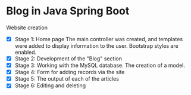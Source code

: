 # Blog in Java Spring Boot

Website creation
- [x] Stage 1: Home page
   The main controller was created, and templates were added to display information to the user. Bootstrap styles are enabled.
- [x] Stage 2: Development of the "Blog" section
- [x] Stage 3: Working with the MySQL database. The creation of a model.
- [x] Stage 4: Form for adding records via the site
- [x] Stage 5: The output of each of the articles
- [x] Stage 6: Editing and deleting 
